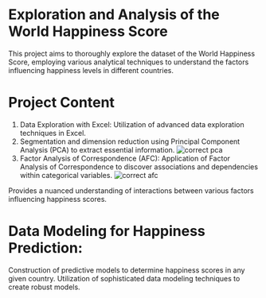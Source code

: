 # Exploration and Analysis of the World Happiness Score
This project aims to thoroughly explore the dataset of the World Happiness Score, employing various analytical techniques to understand the factors influencing happiness levels in different countries.

# Project Content
1. Data Exploration with Excel: Utilization of advanced data exploration techniques in Excel.
2. Segmentation and dimension reduction using Principal Component Analysis (PCA) to extract essential information.
   ![correct pca](https://github.com/nourhenehanana/World-Happiness-Report/assets/93352403/a59c53d6-0626-40c7-ad66-2d063739b637)
3. Factor Analysis of Correspondence (AFC): Application of Factor Analysis of Correspondence to discover associations and dependencies within categorical variables.
![correct afc](https://github.com/nourhenehanana/World-Happiness-Report/assets/93352403/d5fd29a9-9ded-46b0-a99d-cd6132c3ab51)

Provides a nuanced understanding of interactions between various factors influencing happiness scores.

# Data Modeling for Happiness Prediction:
Construction of predictive models to determine happiness scores in any given country.
Utilization of sophisticated data modeling techniques to create robust models.
